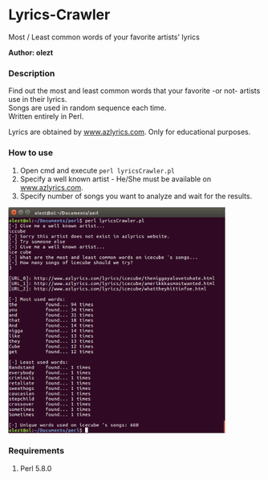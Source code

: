 # Lyrics-Crawler
Most / Least common words of your favorite artists' lyrics

**Author: olezt**

### Description

Find out the most and least common words that your favorite -or not- artists use in their lyrics.<br>
Songs are used in random sequence each time.<br>
Written entirely in Perl.<br>

Lyrics are obtained by www.azlyrics.com. Only for educational purposes.<br> 

### How to use

1. Open cmd and execute ```perl lyricsCrawler.pl```
2. Specify a well known artist - He/She must be available on www.azlyrics.com.
3. Specify number of songs you want to analyze and wait for the results.

<img src="screenShot.png" height="450"/>

### Requirements

1. Perl 5.8.0
